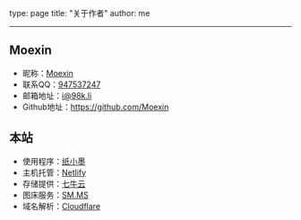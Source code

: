 type: page
title: "关于作者"
author: me

---

## Moexin ##

 - 昵称：[Moexin][1]
 - 联系QQ：[947537247][2]
 - 邮箱地址：[i@98k.li][3]
 - Github地址：https://github.com/Moexin

## 本站 ##

 - 使用程序：[纸小墨][4]
 - 主机托管：[Netlify][5]
 - 存储提供：[七牛云][6]
 - 图床服务：[SM.MS][7]
 - 域名解析：[Cloudflare][8]


  [1]: https://98k.li
  [2]: https://wpa.qq.com/msgrd?v=3&uin=947537247
  [3]: mailto:i@98k.li
  [4]: http://www.chole.io
  [5]: https://www.netlify.com
  [6]: https://portal.qiniu.com/signup?code=3lmo8tf62uy4y
  [7]: https://sm.ms
  [8]: https://www.cloudflare.com